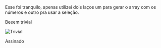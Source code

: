 Esse foi tranquilo, apenas utilizei dois laços um para gerar o array com os números e outro pra usar a seleção.

Beeem trivial

![Trivial](trivial.jpg)

Assinado